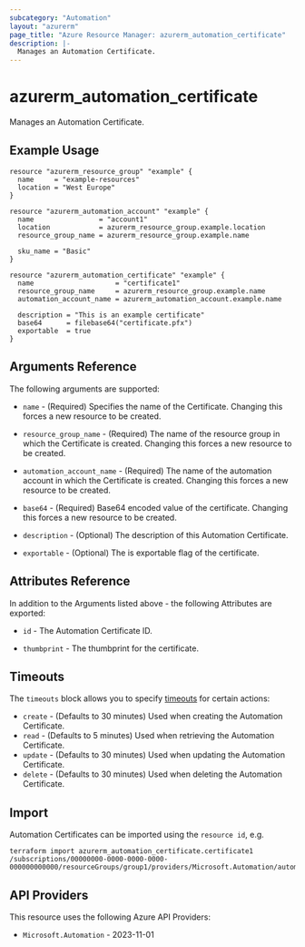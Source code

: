 ```yaml
---
subcategory: "Automation"
layout: "azurerm"
page_title: "Azure Resource Manager: azurerm_automation_certificate"
description: |-
  Manages an Automation Certificate.
---
```


# azurerm_automation_certificate

Manages an Automation Certificate.

## Example Usage

```hcl
resource "azurerm_resource_group" "example" {
  name     = "example-resources"
  location = "West Europe"
}

resource "azurerm_automation_account" "example" {
  name                = "account1"
  location            = azurerm_resource_group.example.location
  resource_group_name = azurerm_resource_group.example.name

  sku_name = "Basic"
}

resource "azurerm_automation_certificate" "example" {
  name                    = "certificate1"
  resource_group_name     = azurerm_resource_group.example.name
  automation_account_name = azurerm_automation_account.example.name

  description = "This is an example certificate"
  base64      = filebase64("certificate.pfx")
  exportable  = true
}
```

## Arguments Reference

The following arguments are supported:

* `name` - (Required) Specifies the name of the Certificate. Changing this forces a new resource to be created.

* `resource_group_name` - (Required) The name of the resource group in which the Certificate is created. Changing this forces a new resource to be created.

* `automation_account_name` - (Required) The name of the automation account in which the Certificate is created. Changing this forces a new resource to be created.

* `base64` - (Required) Base64 encoded value of the certificate. Changing this forces a new resource to be created.

* `description` - (Optional) The description of this Automation Certificate.

* `exportable` - (Optional) The is exportable flag of the certificate.

## Attributes Reference

In addition to the Arguments listed above - the following Attributes are exported:

* `id` - The Automation Certificate ID.

* `thumbprint` - The thumbprint for the certificate.

## Timeouts

The `timeouts` block allows you to specify [timeouts](https://developer.hashicorp.com/terraform/language/resources/configure#define-operation-timeouts) for certain actions:

* `create` - (Defaults to 30 minutes) Used when creating the Automation Certificate.
* `read` - (Defaults to 5 minutes) Used when retrieving the Automation Certificate.
* `update` - (Defaults to 30 minutes) Used when updating the Automation Certificate.
* `delete` - (Defaults to 30 minutes) Used when deleting the Automation Certificate.

## Import

Automation Certificates can be imported using the `resource id`, e.g.

```shell
terraform import azurerm_automation_certificate.certificate1 /subscriptions/00000000-0000-0000-0000-000000000000/resourceGroups/group1/providers/Microsoft.Automation/automationAccounts/account1/certificates/certificate1
```

## API Providers
<!-- This section is generated, changes will be overwritten -->
This resource uses the following Azure API Providers:

* `Microsoft.Automation` - 2023-11-01
